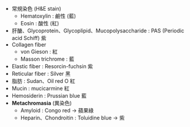 - 常規染色 (H&E stain)
	- Hematoxylin : 鹼性 (藍)
	- Eosin : 酸性 (紅)
- 肝醣、Glycoprotein、Glycoplipid、Mucopolysaccharide : PAS (Periodic acid Schiff) 紫
- Collagen fiber
	- von Gieson : 紅
	- Masson trichrome : 藍
- Elastic fiber : Resorcin-fuchsin 紫
- Reticular fiber : Silver 黑
- 脂肪 : Sudan、Oil red O 紅
- Mucin : mucicarmine 紅
- Hemosiderin : Prussian blue 藍
- **Metachromasia** (異染色)
	- Amyloid : Congo red -> 蘋果綠
	- Heparin、Chondroitin : Toluidine blue -> 紫
